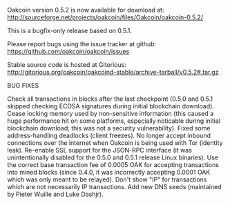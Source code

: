 Oakcoin version 0.5.2 is now available for download at:
http://sourceforge.net/projects/oakcoin/files/Oakcoin/oakcoin-0.5.2/

This is a bugfix-only release based on 0.5.1.

Please report bugs using the issue tracker at github:
https://github.com/oakcoin/oakcoin/issues

Stable source code is hosted at Gitorious:
http://gitorious.org/oakcoin/oakcoind-stable/archive-tarball/v0.5.2#.tar.gz

BUG FIXES

Check all transactions in blocks after the last checkpoint (0.5.0 and 0.5.1 skipped checking ECDSA signatures during initial blockchain download).
Cease locking memory used by non-sensitive information (this caused a huge performance hit on some platforms, especially noticable during initial blockchain download; this was
not a security vulnerability).
Fixed some address-handling deadlocks (client freezes).
No longer accept inbound connections over the internet when Oakcoin is being used with Tor (identity leak).
Re-enable SSL support for the JSON-RPC interface (it was unintentionally disabled for the 0.5.0 and 0.5.1 release Linux binaries).
Use the correct base transaction fee of 0.0005 OAK for accepting transactions into mined blocks (since 0.4.0, it was incorrectly accepting 0.0001 OAK which was only meant to be relayed).
Don't show "IP" for transactions which are not necessarily IP transactions.
Add new DNS seeds (maintained by Pieter Wuille and Luke Dashjr).
